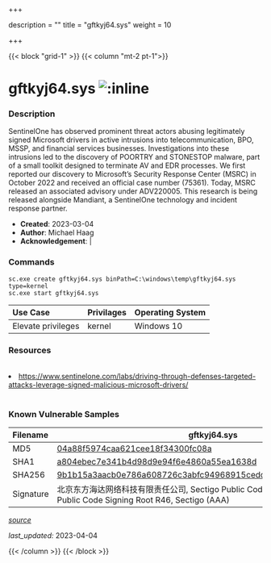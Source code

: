 +++

description = ""
title = "gftkyj64.sys"
weight = 10

+++


{{< block "grid-1" >}}
{{< column "mt-2 pt-1">}}


# gftkyj64.sys ![:inline](/images/twitter_verified.png) 


### Description

SentinelOne has observed prominent threat actors abusing legitimately signed Microsoft drivers in active intrusions into telecommunication, BPO, MSSP, and financial services businesses.
Investigations into these intrusions led to the discovery of POORTRY and STONESTOP malware, part of a small toolkit designed to terminate AV and EDR processes.
We first reported our discovery to Microsoft’s Security Response Center (MSRC) in October 2022 and received an official case number (75361). Today, MSRC released an associated advisory under ADV220005.
This research is being released alongside Mandiant, a SentinelOne technology and incident response partner. 

- **Created**: 2023-03-04
- **Author**: Michael Haag
- **Acknowledgement**:  | [](https://twitter.com/)

### Commands

```
sc.exe create gftkyj64.sys binPath=C:\windows\temp\gftkyj64.sys type=kernel
sc.exe start gftkyj64.sys
```

| Use Case | Privilages | Operating System | 
|:---- | ---- | ---- |
| Elevate privileges | kernel | Windows 10 |

### Resources
<br>
<li><a href="https://www.sentinelone.com/labs/driving-through-defenses-targeted-attacks-leverage-signed-malicious-microsoft-drivers/">https://www.sentinelone.com/labs/driving-through-defenses-targeted-attacks-leverage-signed-malicious-microsoft-drivers/</a></li>
<br>

### Known Vulnerable Samples

| Filename | gftkyj64.sys |
|:---- | ---- | 
| MD5 | <a href="https://www.virustotal.com/gui/file/04a88f5974caa621cee18f34300fc08a">04a88f5974caa621cee18f34300fc08a</a> |
| SHA1 | <a href="https://www.virustotal.com/gui/file/a804ebec7e341b4d98d9e94f6e4860a55ea1638d">a804ebec7e341b4d98d9e94f6e4860a55ea1638d</a> |
| SHA256 | <a href="https://www.virustotal.com/gui/file/9b1b15a3aacb0e786a608726c3abfc94968915cedcbd239ddf903c4a54bfcf0c">9b1b15a3aacb0e786a608726c3abfc94968915cedcbd239ddf903c4a54bfcf0c</a> |
| Signature | 北京东方海达网络科技有限责任公司, Sectigo Public Code Signing CA R36, Sectigo Public Code Signing Root R46, Sectigo (AAA)   |


[*source*](https://github.com/magicsword-io/LOLDrivers/tree/main/yaml/gftkyj64.sys.yml)

*last_updated:* 2023-04-04








{{< /column >}}
{{< /block >}}
